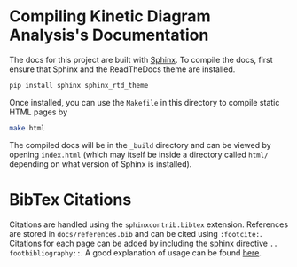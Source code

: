 # Compiling Kinetic Diagram Analysis's Documentation

The docs for this project are built with [Sphinx](http://www.sphinx-doc.org/en/master/).
To compile the docs, first ensure that Sphinx and the ReadTheDocs theme are installed.


```bash
pip install sphinx sphinx_rtd_theme
```


Once installed, you can use the `Makefile` in this directory to compile static HTML pages by
```bash
make html
```

The compiled docs will be in the `_build` directory and can be viewed by opening `index.html` (which may itself 
be inside a directory called `html/` depending on what version of Sphinx is installed).

# BibTex Citations

Citations are handled using the `sphinxcontrib.bibtex` extension. References are 
stored in `docs/references.bib` and can be cited using `:footcite:`. Citations for
each page can be added by including the sphinx directive `.. footbibliography::`.
A good explanation of usage can be found [here](https://chiplicity.readthedocs.io/en/latest/Using_Sphinx/UsingBibTeXCitationsInSphinx.html#id6).
